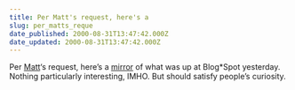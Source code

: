 ```yaml
---
title: Per Matt's request, here's a
slug: per_matts_reque
date_published: 2000-08-31T13:47:42.000Z
date_updated: 2000-08-31T13:47:42.000Z
---
```


Per [Matt](http://www.hit-or-miss.org/)‘s request, here’s a [mirror](blogspot.htm) of what was up at Blog*Spot yesterday. Nothing particularly interesting, IMHO. But should satisfy people’s curiosity.
